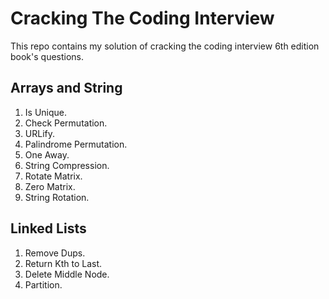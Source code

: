 # Cracking The Coding Interview

This repo contains my solution of cracking the coding interview 6th edition book's questions.

## Arrays and String
1. Is Unique.
2. Check Permutation.
3. URLify.
4. Palindrome Permutation.
5. One Away.
6. String Compression.
7. Rotate Matrix.
8. Zero Matrix.
9. String Rotation.

## Linked Lists
1. Remove Dups.
2. Return Kth to Last.
3. Delete Middle Node.
4. Partition.
